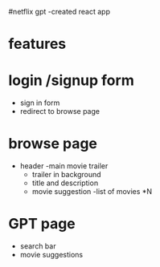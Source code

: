 #netflix gpt
-created react app

# features
 # login /signup form
   - sign in form 
   - redirect to  browse page   
 # browse page
   - header 
    -main movie trailer 
        - trailer in background
        - title and description
        - movie suggestion
           -list of movies *N
#  GPT page
  - search bar 
  - movie suggestions 